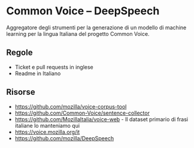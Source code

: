 # Common Voice – DeepSpeech

Aggregatore degli strumenti per la generazione di un modello di machine learning per la lingua Italiana del progetto Common Voice.

## Regole

* Ticket e pull requests in inglese
* Readme in Italiano


## Risorse

* https://github.com/mozilla/voice-corpus-tool
* https://github.com/Common-Voice/sentence-collector
* https://github.com/MozillaItalia/voice-web - Il dataset primario di frasi italiane lo manteniamo qui
* https://voice.mozilla.org/it
* https://github.com/mozilla/DeepSpeech

